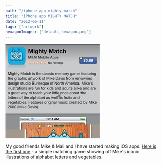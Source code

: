 ```yaml
---
path: "/iphone_app_mighty_match"
title: "iPhone app MIGHTY MATCH"
date: "2012-06-11"
tags: ["artwork"]
hexagonImages: ["default_hexagon.png"]
---
```


 [![](large.jpeg)](large.jpeg)

My good friends Mike & Mali and I have started making iOS apps. [Here is the first one](http://itunes.apple.com/us/app/mighty-match/id527010907?mt=8) - a simple matching game showing off Mike's iconic illustrations of alphabet letters and vegetables. 
